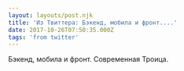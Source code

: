 ```yaml
---
layout: layouts/post.njk
title: 'Из Твиттера: Бэкенд, мобила и фронт....'
date: 2017-10-26T07:50:35.000Z
tags: 'from twitter'
---
```



Бэкенд, мобила и фронт. Современная Троица.
